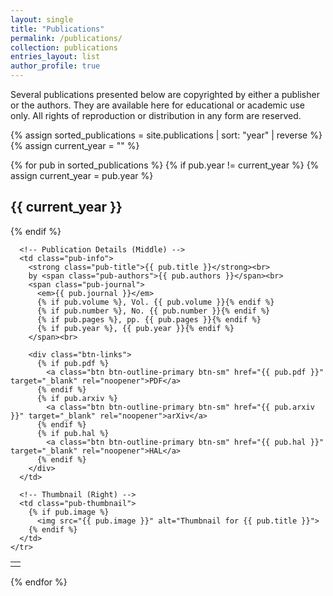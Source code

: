 ```yaml
---
layout: single
title: "Publications"
permalink: /publications/
collection: publications
entries_layout: list
author_profile: true
---
```


Several publications presented below are copyrighted by either a publisher or the authors. They are available here for educational or academic use only. All rights of reproduction or distribution in any form are reserved.

{% assign sorted_publications = site.publications | sort: "year" | reverse %}
{% assign current_year = "" %}

{% for pub in sorted_publications %}
  {% if pub.year != current_year %}
    {% assign current_year = pub.year %}
    <h2 class="year-heading">{{ current_year }}</h2>
  {% endif %}

  <table class="pub-table">
    <tr>
      <!-- Icon (Left) -->
      <td class="pub-icon">
        <i class="far fa-file-alt"></i> <!-- Example: FontAwesome file icon -->
      </td>

      <!-- Publication Details (Middle) -->
      <td class="pub-info">
        <strong class="pub-title">{{ pub.title }}</strong><br>
        by <span class="pub-authors">{{ pub.authors }}</span><br>
        <span class="pub-journal">
          <em>{{ pub.journal }}</em>
          {% if pub.volume %}, Vol. {{ pub.volume }}{% endif %}
          {% if pub.number %}, No. {{ pub.number }}{% endif %}
          {% if pub.pages %}, pp. {{ pub.pages }}{% endif %}
          {% if pub.year %}, {{ pub.year }}{% endif %}
        </span><br>

        <div class="btn-links">
          {% if pub.pdf %}
            <a class="btn btn-outline-primary btn-sm" href="{{ pub.pdf }}" target="_blank" rel="noopener">PDF</a>
          {% endif %}
          {% if pub.arxiv %}
            <a class="btn btn-outline-primary btn-sm" href="{{ pub.arxiv }}" target="_blank" rel="noopener">arXiv</a>
          {% endif %}
          {% if pub.hal %}
            <a class="btn btn-outline-primary btn-sm" href="{{ pub.hal }}" target="_blank" rel="noopener">HAL</a>
          {% endif %}
        </div>
      </td>

      <!-- Thumbnail (Right) -->
      <td class="pub-thumbnail">
        {% if pub.image %}
          <img src="{{ pub.image }}" alt="Thumbnail for {{ pub.title }}">
        {% endif %}
      </td>
    </tr>
  </table>

{% endfor %}

